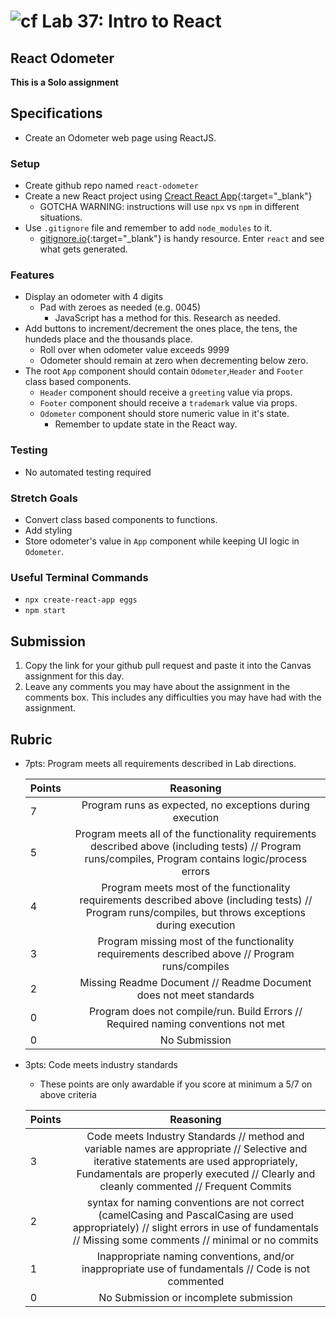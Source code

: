 # ![cf](http://i.imgur.com/7v5ASc8.png) Lab 37: Intro to React

## React Odometer

**This is a Solo assignment**

## Specifications

- Create an Odometer web page using ReactJS.

### Setup

- Create github repo named `react-odometer`
- Create a new React project using [Creact React App](https://create-react-app.dev/docs/getting-started){:target="_blank"}
  - GOTCHA WARNING: instructions will use `npx` vs `npm` in different situations.
- Use `.gitignore` file and remember to add `node_modules` to it.
  - [gitignore.io](http://gitignore.io/){:target="_blank"} is handy resource. Enter `react` and see what gets generated.

### Features

- Display an odometer with 4 digits
  - Pad with zeroes as needed (e.g. 0045)
    - JavaScript has a method for this. Research as needed.
- Add buttons to increment/decrement the ones place, the tens, the hundeds place and the thousands place.
  - Roll over when odometer value exceeds 9999
  - Odometer should remain at zero when decrementing below zero.
- The root `App` component should contain `Odometer`,`Header` and `Footer` class based components.
  - `Header` component should receive a `greeting` value via props.
  - `Footer` component should receive a `trademark` value via props.
  - `Odometer` component should store numeric value in it's state.
    - Remember to update state in the React way.

### Testing

- No automated testing required

### Stretch Goals

- Convert class based components to functions.
- Add styling
- Store odometer's value in `App` component while keeping UI logic in `Odometer`.

### Useful Terminal Commands

- `npx create-react-app eggs`
- `npm start`

## Submission

1. Copy the link for your github pull request and paste it into the Canvas assignment for this day.
2. Leave any comments you may have about the assignment in the comments box. This includes any difficulties you may have had with the assignment.


## Rubric

- 7pts: Program meets all requirements described in Lab directions.

	Points  | Reasoning |
	 ------------ | :-----------: |
	7       | Program runs as expected, no exceptions during execution |
	5       | Program meets all of the  functionality requirements described above (including tests) // Program runs/compiles, Program contains logic/process errors|
	4       | Program meets most of the functionality requirements described above (including tests)  // Program runs/compiles, but throws exceptions during execution |
	3       | Program missing most of the functionality requirements described above // Program runs/compiles |
	2       | Missing Readme Document // Readme Document does not meet standards |
	0       | Program does not compile/run. Build Errors // Required naming conventions not met |
	0       | No Submission |

- 3pts: Code meets industry standards
	- These points are only awardable if you score at minimum a 5/7 on above criteria

	Points  | Reasoning |
	 ------------ | :-----------: |
	3       | Code meets Industry Standards // method and variable names are appropriate // Selective and iterative statements are used appropriately, Fundamentals are properly executed // Clearly and cleanly commented // Frequent Commits |
	2       | syntax for naming conventions are not correct (camelCasing and PascalCasing are used appropriately) // slight errors in use of fundamentals // Missing some comments // minimal or no commits |
	1       | Inappropriate naming conventions, and/or inappropriate use of fundamentals // Code is not commented  |
	0       | No Submission or incomplete submission |
